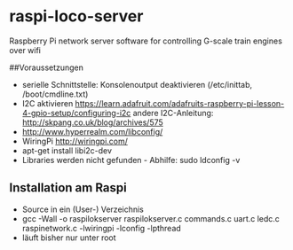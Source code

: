 # raspi-loco-server
Raspberry Pi network server software for controlling G-scale train engines over wifi

##Voraussetzungen
* serielle Schnittstelle: Konsolenoutput deaktivieren (/etc/inittab, /boot/cmdline.txt)
* I2C aktivieren https://learn.adafruit.com/adafruits-raspberry-pi-lesson-4-gpio-setup/configuring-i2c
    andere I2C-Anleitung: http://skpang.co.uk/blog/archives/575
* http://www.hyperrealm.com/libconfig/
* WiringPi http://wiringpi.com/
* apt-get install libi2c-dev
* Libraries werden nicht gefunden - Abhilfe: sudo ldconfig -v

## Installation am Raspi
* Source in ein (User-) Verzeichnis
* gcc -Wall -o raspilokserver raspilokserver.c commands.c uart.c ledc.c raspinetwork.c -lwiringpi -lconfig -lpthread
* läuft bisher nur unter root
